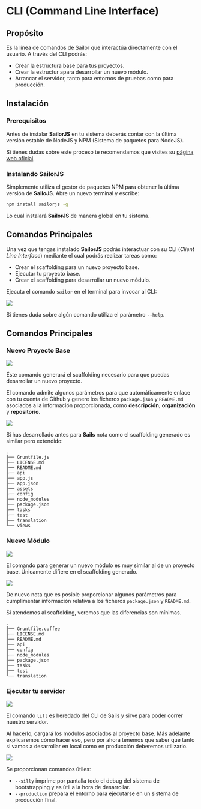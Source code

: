 # CLI (Command Line Interface)

## Propósito

Es la línea de comandos de Sailor que interactúa directamente con el usuario. A través del CLI podrás:

* Crear la estructura base para tus proyectos.
* Crear la estructur apara desarrollar un nuevo módulo.
* Arrancar el servidor, tanto para entornos de pruebas como para producción.

## Instalación

### Prerequisitos

Antes de instalar **SailorJS** en tu sistema deberás contar con la última versión estable de NodeJS y NPM (Sistema de paquetes para NodeJS).

Si tienes dudas sobre este proceso te recomendamos que visites su [página web oficial](http://nodejs.org/download/).

### Instalando SailorJS

Simplemente utiliza el gestor de paquetes NPM para obtener la última versión de **SailoJS**. Abre un nuevo terminal y escribe:

```bash
npm install sailorjs -g
```

Lo cual instalará **SailorJS** de manera global en tu sistema.

## Comandos Principales

Una vez que tengas instalado **SailorJS** podrás interactuar con su CLI (*Client Line Interface*) mediante el cual podrás realizar tareas como:

* Crear el scaffolding para un nuevo proyecto base.
* Ejecutar tu proyecto base.
* Crear el scaffolding para desarrollar un nuevo módulo.

Ejecuta el comando `sailor` en el terminal para invocar al CLI:

![](../img/cli.png)

Si tienes duda sobre algún comando utiliza el parámetro `--help`.

## Comandos Principales

### Nuevo Proyecto Base

![](../img/new1.png)

Éste comando generará el scaffolding necesario para que puedas desarrollar un nuevo proyecto.

El comando admite algunos parámetros para que automáticamente enlace con tu cuenta de Github y genere los ficheros `package.json` y `README.md` asociados a la información proporcionada, como **descripción**, **organización** y **repositorio**.

![](../img/new2.png)

Si has desarrollado antes para **Sails** nota como el scaffolding generado es similar pero extendido:

```
.
├── Gruntfile.js
├── LICENSE.md
├── README.md
├── api
├── app.js
├── app.json
├── assets
├── config
├── node_modules
├── package.json
├── tasks
├── test
├── translation
└── views
```

### Nuevo Módulo

![](../img/newmodule1.png)

El comando para generar un nuevo módulo es muy similar al de un proyecto base. Únicamente difiere en el scaffolding generado.

![](../img/newmodule2.png)

De nuevo nota que es posible proporcionar algunos parámetros para cumplimentar información relativa a los ficheros `package.json` y `README.md`.

Si atendemos al scaffolding, veremos que las diferencias son mínimas.

```
.
├── Gruntfile.coffee
├── LICENSE.md
├── README.md
├── api
├── config
├── node_modules
├── package.json
├── tasks
├── test
└── translation
```
### Ejecutar tu servidor

![](../img/lift1.png)

El comando `lift` es heredado del CLI de Sails y sirve para poder correr nuestro servidor.

Al hacerlo, cargará los módulos asociados al proyecto base. Más adelante explicaremos cómo hacer eso, pero por ahora tenemos que saber que tanto si vamos a desarrollar en local como en producción deberemos utilizarlo.

![](../img/lift2.png)

Se proporcionan comandos útiles:

* `--silly` imprime por pantalla todo el debug del sistema de bootstrapping y es útil a la hora de desarrollar.
* `--production` prepara el entorno para ejecutarse en un sistema de producción final.
